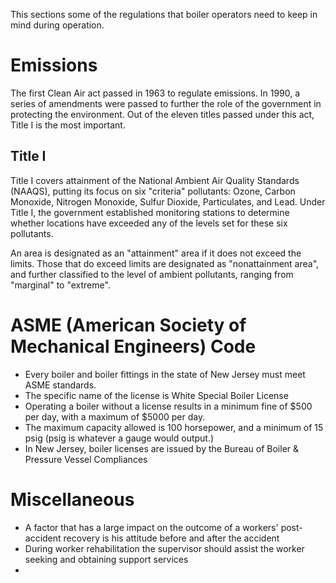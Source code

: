 This sections some of the regulations that boiler operators need to keep in mind during operation.
# Emissions
The first Clean Air act passed in 1963 to regulate emissions. In 1990, a series of amendments were passed to further the role of the government in protecting the environment. Out of the eleven titles passed under this act, Title I is the most important.
## Title I
Title I covers attainment of the National Ambient Air Quality Standards (NAAQS), putting its focus on six "criteria" pollutants: Ozone, Carbon Monoxide, Nitrogen Monoxide, Sulfur Dioxide, Particulates, and Lead. Under Title I, the government established monitoring stations to determine whether locations have exceeded any of the levels set for these six pollutants.

An area is designated as an "attainment" area if it does not exceed the limits. Those that do exceed limits are designated as "nonattainment area", and further classified to the level of ambient pollutants, ranging from "marginal" to "extreme".

# ASME (American Society of Mechanical Engineers) Code
- Every boiler and boiler fittings in the state of New Jersey must meet ASME standards.
- The specific name of the license is White Special Boiler License
- Operating a boiler without a license results in a minimum fine of $500 per day, with a maximum of $5000 per day.
- The maximum capacity allowed is 100 horsepower, and a minimum of 15 psig (psig is whatever a gauge would output.)
- In New Jersey, boiler licenses are issued by the Bureau of Boiler & Pressure Vessel Compliances

# Miscellaneous
- A factor that has a large impact on the outcome of a workers' post-accident recovery is his attitude before and after the accident
- During worker rehabilitation the supervisor should assist the worker seeking and obtaining support services
- 